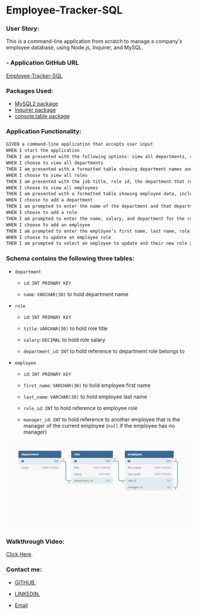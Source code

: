 # Employee-Tracker-SQL

### User Story:

This is a command-line application from scratch to manage a company's employee database, using Node.js, Inquirer, and MySQL.

### - Application GitHub URL

[Employee-Tracker-SQL](https://github.com/mandy2324/Employee-Tracker-SQL.git)

### Packages Used:

- [MySQL2 package](https://www.npmjs.com/package/mysql2)
- [Inquirer package](https://www.npmjs.com/package/inquirer)
- [console.table package](https://www.npmjs.com/package/console.table)

### Application Functionality:

```md
GIVEN a command-line application that accepts user input
WHEN I start the application
THEN I am presented with the following options: view all departments, view all roles, view all employees, add a department, add a role, add an employee, and update an employee role
WHEN I choose to view all departments
THEN I am presented with a formatted table showing department names and department ids
WHEN I choose to view all roles
THEN I am presented with the job title, role id, the department that role belongs to, and the salary for that role
WHEN I choose to view all employees
THEN I am presented with a formatted table showing employee data, including employee ids, first names, last names, job titles, departments, salaries, and managers that the employees report to
WHEN I choose to add a department
THEN I am prompted to enter the name of the department and that department is added to the database
WHEN I choose to add a role
THEN I am prompted to enter the name, salary, and department for the role and that role is added to the database
WHEN I choose to add an employee
THEN I am prompted to enter the employee’s first name, last name, role, and manager, and that employee is added to the database
WHEN I choose to update an employee role
THEN I am prompted to select an employee to update and their new role and this information is updated in the database
```

### Schema contains the following three tables:

- `department`

  - `id`: `INT PRIMARY KEY`

  - `name`: `VARCHAR(30)` to hold department name

- `role`

  - `id`: `INT PRIMARY KEY`

  - `title`: `VARCHAR(30)` to hold role title

  - `salary`: `DECIMAL` to hold role salary

  - `department_id`: `INT` to hold reference to department role belongs to

- `employee`

  - `id`: `INT PRIMARY KEY`

  - `first_name`: `VARCHAR(30)` to hold employee first name

  - `last_name`: `VARCHAR(30)` to hold employee last name

  - `role_id`: `INT` to hold reference to employee role

  - `manager_id`: `INT` to hold reference to another employee that is the manager of the current employee (`null` if the employee has no manager)

![Database schema includes tables labeled “employee,” role,” and “department.”](./Assets/sql.png)

### Walkthrough Video:

[Click Here](https://watch.screencastify.com/v/QoLY4KFLWlV2TRvV36MA).

### Contact me:

- [ GITHUB.](https://github.com/mandy2324)

- [ LINKEDIN.](https://www.linkedin.com/in/m23saini)

- [Email](m23saini@gmail.com)
